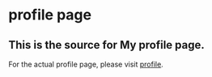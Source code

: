 # profile page

## This is the source for My profile page. 
For the actual profile page, please visit [profile](https://johnkim9887.github.io/JohnKim9887.io/).
